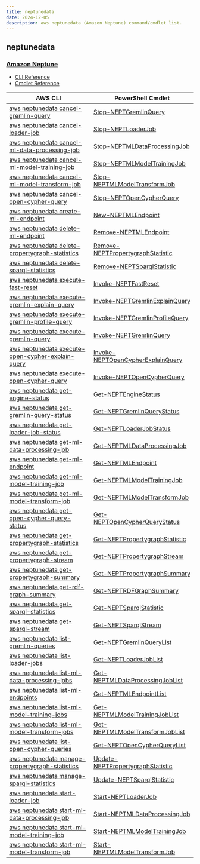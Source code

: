 ```yaml
---
title: neptunedata
date: 2024-12-05
description: aws neptunedata (Amazon Neptune) command/cmdlet list.
---
```


## neptunedata

### [Amazon Neptune](https://aws.amazon.com/neptune/)

* [CLI Reference](https://awscli.amazonaws.com/v2/documentation/api/latest/reference/neptunedata/index.html)
* [Cmdlet Reference](https://docs.aws.amazon.com/powershell/latest/reference/items/Neptunedata_cmdlets.html)

|AWS CLI|PowerShell Cmdlet|
|----|----|
|[aws neptunedata cancel-gremlin-query](https://awscli.amazonaws.com/v2/documentation/api/latest/reference/neptunedata/cancel-gremlin-query.html)|[Stop-NEPTGremlinQuery](https://docs.aws.amazon.com/powershell/latest/reference/items/Stop-NEPTGremlinQuery.html)|
|[aws neptunedata cancel-loader-job](https://awscli.amazonaws.com/v2/documentation/api/latest/reference/neptunedata/cancel-loader-job.html)|[Stop-NEPTLoaderJob](https://docs.aws.amazon.com/powershell/latest/reference/items/Stop-NEPTLoaderJob.html)|
|[aws neptunedata cancel-ml-data-processing-job](https://awscli.amazonaws.com/v2/documentation/api/latest/reference/neptunedata/cancel-ml-data-processing-job.html)|[Stop-NEPTMLDataProcessingJob](https://docs.aws.amazon.com/powershell/latest/reference/items/Stop-NEPTMLDataProcessingJob.html)|
|[aws neptunedata cancel-ml-model-training-job](https://awscli.amazonaws.com/v2/documentation/api/latest/reference/neptunedata/cancel-ml-model-training-job.html)|[Stop-NEPTMLModelTrainingJob](https://docs.aws.amazon.com/powershell/latest/reference/items/Stop-NEPTMLModelTrainingJob.html)|
|[aws neptunedata cancel-ml-model-transform-job](https://awscli.amazonaws.com/v2/documentation/api/latest/reference/neptunedata/cancel-ml-model-transform-job.html)|[Stop-NEPTMLModelTransformJob](https://docs.aws.amazon.com/powershell/latest/reference/items/Stop-NEPTMLModelTransformJob.html)|
|[aws neptunedata cancel-open-cypher-query](https://awscli.amazonaws.com/v2/documentation/api/latest/reference/neptunedata/cancel-open-cypher-query.html)|[Stop-NEPTOpenCypherQuery](https://docs.aws.amazon.com/powershell/latest/reference/items/Stop-NEPTOpenCypherQuery.html)|
|[aws neptunedata create-ml-endpoint](https://awscli.amazonaws.com/v2/documentation/api/latest/reference/neptunedata/create-ml-endpoint.html)|[New-NEPTMLEndpoint](https://docs.aws.amazon.com/powershell/latest/reference/items/New-NEPTMLEndpoint.html)|
|[aws neptunedata delete-ml-endpoint](https://awscli.amazonaws.com/v2/documentation/api/latest/reference/neptunedata/delete-ml-endpoint.html)|[Remove-NEPTMLEndpoint](https://docs.aws.amazon.com/powershell/latest/reference/items/Remove-NEPTMLEndpoint.html)|
|[aws neptunedata delete-propertygraph-statistics](https://awscli.amazonaws.com/v2/documentation/api/latest/reference/neptunedata/delete-propertygraph-statistics.html)|[Remove-NEPTPropertygraphStatistic](https://docs.aws.amazon.com/powershell/latest/reference/items/Remove-NEPTPropertygraphStatistic.html)|
|[aws neptunedata delete-sparql-statistics](https://awscli.amazonaws.com/v2/documentation/api/latest/reference/neptunedata/delete-sparql-statistics.html)|[Remove-NEPTSparqlStatistic](https://docs.aws.amazon.com/powershell/latest/reference/items/Remove-NEPTSparqlStatistic.html)|
|[aws neptunedata execute-fast-reset](https://awscli.amazonaws.com/v2/documentation/api/latest/reference/neptunedata/execute-fast-reset.html)|[Invoke-NEPTFastReset](https://docs.aws.amazon.com/powershell/latest/reference/items/Invoke-NEPTFastReset.html)|
|[aws neptunedata execute-gremlin-explain-query](https://awscli.amazonaws.com/v2/documentation/api/latest/reference/neptunedata/execute-gremlin-explain-query.html)|[Invoke-NEPTGremlinExplainQuery](https://docs.aws.amazon.com/powershell/latest/reference/items/Invoke-NEPTGremlinExplainQuery.html)|
|[aws neptunedata execute-gremlin-profile-query](https://awscli.amazonaws.com/v2/documentation/api/latest/reference/neptunedata/execute-gremlin-profile-query.html)|[Invoke-NEPTGremlinProfileQuery](https://docs.aws.amazon.com/powershell/latest/reference/items/Invoke-NEPTGremlinProfileQuery.html)|
|[aws neptunedata execute-gremlin-query](https://awscli.amazonaws.com/v2/documentation/api/latest/reference/neptunedata/execute-gremlin-query.html)|[Invoke-NEPTGremlinQuery](https://docs.aws.amazon.com/powershell/latest/reference/items/Invoke-NEPTGremlinQuery.html)|
|[aws neptunedata execute-open-cypher-explain-query](https://awscli.amazonaws.com/v2/documentation/api/latest/reference/neptunedata/execute-open-cypher-explain-query.html)|[Invoke-NEPTOpenCypherExplainQuery](https://docs.aws.amazon.com/powershell/latest/reference/items/Invoke-NEPTOpenCypherExplainQuery.html)|
|[aws neptunedata execute-open-cypher-query](https://awscli.amazonaws.com/v2/documentation/api/latest/reference/neptunedata/execute-open-cypher-query.html)|[Invoke-NEPTOpenCypherQuery](https://docs.aws.amazon.com/powershell/latest/reference/items/Invoke-NEPTOpenCypherQuery.html)|
|[aws neptunedata get-engine-status](https://awscli.amazonaws.com/v2/documentation/api/latest/reference/neptunedata/get-engine-status.html)|[Get-NEPTEngineStatus](https://docs.aws.amazon.com/powershell/latest/reference/items/Get-NEPTEngineStatus.html)|
|[aws neptunedata get-gremlin-query-status](https://awscli.amazonaws.com/v2/documentation/api/latest/reference/neptunedata/get-gremlin-query-status.html)|[Get-NEPTGremlinQueryStatus](https://docs.aws.amazon.com/powershell/latest/reference/items/Get-NEPTGremlinQueryStatus.html)|
|[aws neptunedata get-loader-job-status](https://awscli.amazonaws.com/v2/documentation/api/latest/reference/neptunedata/get-loader-job-status.html)|[Get-NEPTLoaderJobStatus](https://docs.aws.amazon.com/powershell/latest/reference/items/Get-NEPTLoaderJobStatus.html)|
|[aws neptunedata get-ml-data-processing-job](https://awscli.amazonaws.com/v2/documentation/api/latest/reference/neptunedata/get-ml-data-processing-job.html)|[Get-NEPTMLDataProcessingJob](https://docs.aws.amazon.com/powershell/latest/reference/items/Get-NEPTMLDataProcessingJob.html)|
|[aws neptunedata get-ml-endpoint](https://awscli.amazonaws.com/v2/documentation/api/latest/reference/neptunedata/get-ml-endpoint.html)|[Get-NEPTMLEndpoint](https://docs.aws.amazon.com/powershell/latest/reference/items/Get-NEPTMLEndpoint.html)|
|[aws neptunedata get-ml-model-training-job](https://awscli.amazonaws.com/v2/documentation/api/latest/reference/neptunedata/get-ml-model-training-job.html)|[Get-NEPTMLModelTrainingJob](https://docs.aws.amazon.com/powershell/latest/reference/items/Get-NEPTMLModelTrainingJob.html)|
|[aws neptunedata get-ml-model-transform-job](https://awscli.amazonaws.com/v2/documentation/api/latest/reference/neptunedata/get-ml-model-transform-job.html)|[Get-NEPTMLModelTransformJob](https://docs.aws.amazon.com/powershell/latest/reference/items/Get-NEPTMLModelTransformJob.html)|
|[aws neptunedata get-open-cypher-query-status](https://awscli.amazonaws.com/v2/documentation/api/latest/reference/neptunedata/get-open-cypher-query-status.html)|[Get-NEPTOpenCypherQueryStatus](https://docs.aws.amazon.com/powershell/latest/reference/items/Get-NEPTOpenCypherQueryStatus.html)|
|[aws neptunedata get-propertygraph-statistics](https://awscli.amazonaws.com/v2/documentation/api/latest/reference/neptunedata/get-propertygraph-statistics.html)|[Get-NEPTPropertygraphStatistic](https://docs.aws.amazon.com/powershell/latest/reference/items/Get-NEPTPropertygraphStatistic.html)|
|[aws neptunedata get-propertygraph-stream](https://awscli.amazonaws.com/v2/documentation/api/latest/reference/neptunedata/get-propertygraph-stream.html)|[Get-NEPTPropertygraphStream](https://docs.aws.amazon.com/powershell/latest/reference/items/Get-NEPTPropertygraphStream.html)|
|[aws neptunedata get-propertygraph-summary](https://awscli.amazonaws.com/v2/documentation/api/latest/reference/neptunedata/get-propertygraph-summary.html)|[Get-NEPTPropertygraphSummary](https://docs.aws.amazon.com/powershell/latest/reference/items/Get-NEPTPropertygraphSummary.html)|
|[aws neptunedata get-rdf-graph-summary](https://awscli.amazonaws.com/v2/documentation/api/latest/reference/neptunedata/get-rdf-graph-summary.html)|[Get-NEPTRDFGraphSummary](https://docs.aws.amazon.com/powershell/latest/reference/items/Get-NEPTRDFGraphSummary.html)|
|[aws neptunedata get-sparql-statistics](https://awscli.amazonaws.com/v2/documentation/api/latest/reference/neptunedata/get-sparql-statistics.html)|[Get-NEPTSparqlStatistic](https://docs.aws.amazon.com/powershell/latest/reference/items/Get-NEPTSparqlStatistic.html)|
|[aws neptunedata get-sparql-stream](https://awscli.amazonaws.com/v2/documentation/api/latest/reference/neptunedata/get-sparql-stream.html)|[Get-NEPTSparqlStream](https://docs.aws.amazon.com/powershell/latest/reference/items/Get-NEPTSparqlStream.html)|
|[aws neptunedata list-gremlin-queries](https://awscli.amazonaws.com/v2/documentation/api/latest/reference/neptunedata/list-gremlin-queries.html)|[Get-NEPTGremlinQueryList](https://docs.aws.amazon.com/powershell/latest/reference/items/Get-NEPTGremlinQueryList.html)|
|[aws neptunedata list-loader-jobs](https://awscli.amazonaws.com/v2/documentation/api/latest/reference/neptunedata/list-loader-jobs.html)|[Get-NEPTLoaderJobList](https://docs.aws.amazon.com/powershell/latest/reference/items/Get-NEPTLoaderJobList.html)|
|[aws neptunedata list-ml-data-processing-jobs](https://awscli.amazonaws.com/v2/documentation/api/latest/reference/neptunedata/list-ml-data-processing-jobs.html)|[Get-NEPTMLDataProcessingJobList](https://docs.aws.amazon.com/powershell/latest/reference/items/Get-NEPTMLDataProcessingJobList.html)|
|[aws neptunedata list-ml-endpoints](https://awscli.amazonaws.com/v2/documentation/api/latest/reference/neptunedata/list-ml-endpoints.html)|[Get-NEPTMLEndpointList](https://docs.aws.amazon.com/powershell/latest/reference/items/Get-NEPTMLEndpointList.html)|
|[aws neptunedata list-ml-model-training-jobs](https://awscli.amazonaws.com/v2/documentation/api/latest/reference/neptunedata/list-ml-model-training-jobs.html)|[Get-NEPTMLModelTrainingJobList](https://docs.aws.amazon.com/powershell/latest/reference/items/Get-NEPTMLModelTrainingJobList.html)|
|[aws neptunedata list-ml-model-transform-jobs](https://awscli.amazonaws.com/v2/documentation/api/latest/reference/neptunedata/list-ml-model-transform-jobs.html)|[Get-NEPTMLModelTransformJobList](https://docs.aws.amazon.com/powershell/latest/reference/items/Get-NEPTMLModelTransformJobList.html)|
|[aws neptunedata list-open-cypher-queries](https://awscli.amazonaws.com/v2/documentation/api/latest/reference/neptunedata/list-open-cypher-queries.html)|[Get-NEPTOpenCypherQueryList](https://docs.aws.amazon.com/powershell/latest/reference/items/Get-NEPTOpenCypherQueryList.html)|
|[aws neptunedata manage-propertygraph-statistics](https://awscli.amazonaws.com/v2/documentation/api/latest/reference/neptunedata/manage-propertygraph-statistics.html)|[Update-NEPTPropertygraphStatistic](https://docs.aws.amazon.com/powershell/latest/reference/items/Update-NEPTPropertygraphStatistic.html)|
|[aws neptunedata manage-sparql-statistics](https://awscli.amazonaws.com/v2/documentation/api/latest/reference/neptunedata/manage-sparql-statistics.html)|[Update-NEPTSparqlStatistic](https://docs.aws.amazon.com/powershell/latest/reference/items/Update-NEPTSparqlStatistic.html)|
|[aws neptunedata start-loader-job](https://awscli.amazonaws.com/v2/documentation/api/latest/reference/neptunedata/start-loader-job.html)|[Start-NEPTLoaderJob](https://docs.aws.amazon.com/powershell/latest/reference/items/Start-NEPTLoaderJob.html)|
|[aws neptunedata start-ml-data-processing-job](https://awscli.amazonaws.com/v2/documentation/api/latest/reference/neptunedata/start-ml-data-processing-job.html)|[Start-NEPTMLDataProcessingJob](https://docs.aws.amazon.com/powershell/latest/reference/items/Start-NEPTMLDataProcessingJob.html)|
|[aws neptunedata start-ml-model-training-job](https://awscli.amazonaws.com/v2/documentation/api/latest/reference/neptunedata/start-ml-model-training-job.html)|[Start-NEPTMLModelTrainingJob](https://docs.aws.amazon.com/powershell/latest/reference/items/Start-NEPTMLModelTrainingJob.html)|
|[aws neptunedata start-ml-model-transform-job](https://awscli.amazonaws.com/v2/documentation/api/latest/reference/neptunedata/start-ml-model-transform-job.html)|[Start-NEPTMLModelTransformJob](https://docs.aws.amazon.com/powershell/latest/reference/items/Start-NEPTMLModelTransformJob.html)|

